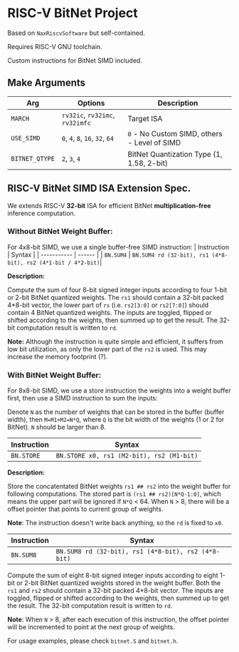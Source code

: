 # RISC-V BitNet Project
Based on `NaxRiscvSoftware` but self-contained.

Requires RISC-V GNU toolchain.

Custom instructions for BitNet SIMD included.

## Make Arguments

| Arg | Options | Description |
| --- | ------- | ----------- |
| `MARCH` | `rv32ic`, `rv32imc`, `rv32imfc` | Target ISA |
| `USE_SIMD` | `0`, `4`, `8`, `16`, `32`, `64` | `0` - No Custom SIMD, others - Level of SIMD |
| `BITNET_QTYPE` | `2`, `3`, `4` | BitNet Quantization Type (1, 1.58, 2-bit) |

## RISC-V BitNet SIMD ISA Extension Spec.

We extends RISC-V **32-bit** ISA for efficient BitNet **multiplication-free** inference computation.

### Without BitNet Weight Buffer:
For 4x8-bit SIMD, we use a single buffer-free SIMD instruction:
| Instruction | Syntax |
| ----------- | ------ |
| `BN.SUM4`     | `BN.SUM4 rd (32-bit), rs1 (4*8-bit), rs2 (4*1-bit / 4*2-bit)`|

**Description:** 

Compute the sum of four 8-bit signed integer inputs according to four 1-bit or 2-bit BitNet quantized weights. The `rs1` should contain a 32-bit packed 4*8-bit vector, the lower part of `rs` (i.e. `rs2[3:0]` or `rs2[7:0]`) should contain 4 BitNet quantized weights. The inputs are toggled, flipped or shifted according to the weights, then summed up to get the result. The 32-bit computation result is written to `rd`.

**Note:** Although the instruction is quite simple and efficient, it suffers from low bit utilization, as only the lower part of the `rs2` is used. This may increase the memory footprint (?).

### With BitNet Weight Buffer:
For 8x8-bit SIMD, we use a store instruction the weights into a weight buffer first, then use a SIMD instruction to sum the inputs:

Denote `N` as the number of weights that can be stored in the buffer (buffer width), then `M=M1+M2=N*Q`, where `Q` is the bit width of the weights (1 or 2 for BitNet). `N` should be larger than 8.

| Instruction | Syntax |
| ----------- | ------ |
| `BN.STORE`  | `BN.STORE x0, rs1 (M2-bit), rs2 (M1-bit)` |

**Description:** 

Store the concatentated BitNet weights `rs1 ## rs2` into the weight buffer for following computations. The stored part is `(rs1 ## rs2)[N*Q-1:0]`, which means the upper part will be ignored if `N*Q` < 64. When `N` > 8, there will be a offset pointer that points to current group of weights.

**Note**: The instruction doesn't write back anything, so the `rd` is fixed to `x0`.

| Instruction | Syntax |
| ----------- | ------ |
| `BN.SUM8`   | `BN.SUM8 rd (32-bit), rs1 (4*8-bit), rs2 (4*8-bit)`|

Compute the sum of eight 8-bit signed integer inputs according to eight 1-bit or 2-bit BitNet quantized weights stored in the weight buffer. Both the `rs1` and `rs2` should contain a 32-bit packed 4*8-bit vector. The inputs are toggled, flipped or shifted according to the weights, then summed up to get the result. The 32-bit computation result is written to `rd`. 

**Note**: When `N` > 8, after each execution of this instruction, the offset pointer will be incremented to point at the next group of weights.

For usage examples, please check `bitnet.S` and `bitnet.h`.